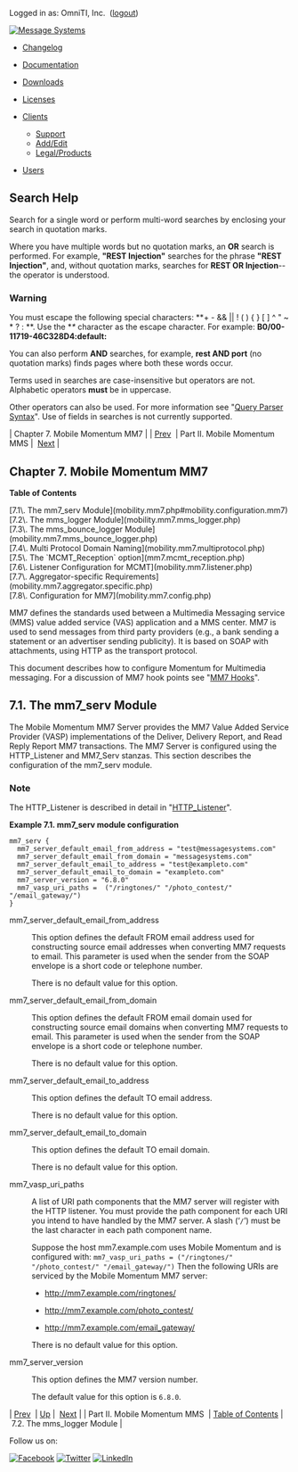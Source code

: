 Logged in as: OmniTI, Inc.  ([logout](https://support.messagesystems.com/logout.php))

[![Message Systems](https://support.messagesystems.com/images/ms-white205.png)](https://support.messagesystems.com/start.php) 

*   [Changelog](https://support.messagesystems.com/start.php?show=changelog)
*   [Documentation](https://support.messagesystems.com/docs/)
*   [Downloads](https://support.messagesystems.com/start.php)

*   [Licenses](https://support.messagesystems.com/license_summary.php)
*   <a href="">Clients</a>
    *   [Support](https://support.messagesystems.com/cs.php)
    *   [Add/Edit](https://support.messagesystems.com/edit_client.php)
    *   [Legal/Products](https://support.messagesystems.com/edit_products.php)
*   [Users](https://support.messagesystems.com/edit_customer.php)

## Search Help

Search for a single word or perform multi-word searches by enclosing your search in quotation marks.

Where you have multiple words but no quotation marks, an **OR** search is performed. For example, **"REST Injection"** searches for the phrase **"REST Injection"**, and, without quotation marks, searches for **REST OR Injection**--the operator is understood.

### Warning

You must escape the following special characters: **+ - && || ! ( ) { } [ ] ^ " ~ * ? : \**. Use the **\** character as the escape character. For example: **B0/00-11719-46C328D4\:default\:**

You can also perform **AND** searches, for example, **rest AND port** (no quotation marks) finds pages where both these words occur.

Terms used in searches are case-insensitive but operators are not. Alphabetic operators **must** be in uppercase.

Other operators can also be used. For more information see "[Query Parser Syntax](https://lucene.apache.org/core/old_versioned_docs/versions/3_0_0/queryparsersyntax.html)". Use of fields in searches is not currently supported.

| Chapter 7. Mobile Momentum MM7 |
| [Prev](p.mm7.php)  | Part II. Mobile Momentum MMS |  [Next](mobility.mm7.mms_logger.php) |

## Chapter 7. Mobile Momentum MM7

**Table of Contents**

<dl class="toc">

<dt>[7.1\. The mm7_serv Module](mobility.mm7.php#mobility.configuration.mm7)</dt>

<dt>[7.2\. The mms_logger Module](mobility.mm7.mms_logger.php)</dt>

<dt>[7.3\. The mms_bounce_logger Module](mobility.mm7.mms_bounce_logger.php)</dt>

<dt>[7.4\. Multi Protocol Domain Naming](mobility.mm7.multiprotocol.php)</dt>

<dt>[7.5\. The `MCMT_Reception` option](mm7.mcmt_reception.php)</dt>

<dt>[7.6\. Listener Configuration for MCMT](mobility.mm7.listener.php)</dt>

<dt>[7.7\. Aggregator-specific Requirements](mobility.mm7.aggregator.specific.php)</dt>

<dt>[7.8\. Configuration for MM7](mobility.mm7.config.php)</dt>

</dl>

MM7 defines the standards used between a Multimedia Messaging service (MMS) value added service (VAS) application and a MMS center. MM7 is used to send messages from third party providers (e.g., a bank sending a statement or an advertiser sending publicity). It is based on SOAP with attachments, using HTTP as the transport protocol.

This document describes how to configure Momentum for Multimedia messaging. For a discussion of MM7 hook points see "[MM7 Hooks](https://support.messagesystems.com/docs/web-mob-dev/p.mm7.php)".

## 7.1. The mm7_serv Module

The Mobile Momentum MM7 Server provides the MM7 Value Added Service Provider (VASP) implementations of the Deliver, Delivery Report, and Read Reply Report MM7 transactions. The MM7 Server is configured using the HTTP_Listener and MM7_Serv stanzas. This section describes the configuration of the mm7_serv module.

### Note

The HTTP_Listener is described in detail in "[HTTP_Listener](https://support.messagesystems.com/docs/web-rest-injector/rest.http_listener.php)".

<a name="idp973120"></a>

**Example 7.1. mm7_serv module configuration**

```
mm7_serv {
  mm7_server_default_email_from_address = "test@messagesystems.com"
  mm7_server_default_email_from_domain = "messagesystems.com"
  mm7_server_default_email_to_address = "test@exampleto.com"
  mm7_server_default_email_to_domain = "exampleto.com"
  mm7_server_version = "6.8.0"
  mm7_vasp_uri_paths =  ("/ringtones/" "/photo_contest/" "/email_gateway/")
}
```

<dl class="variablelist">

<dt>mm7_server_default_email_from_address</dt>

<dd>

This option defines the default FROM email address used for constructing source email addresses when converting MM7 requests to email. This parameter is used when the sender from the SOAP envelope is a short code or telephone number.

There is no default value for this option.

</dd>

<dt>mm7_server_default_email_from_domain</dt>

<dd>

This option defines the default FROM email domain used for constructing source email domains when converting MM7 requests to email. This parameter is used when the sender from the SOAP envelope is a short code or telephone number.

There is no default value for this option.

</dd>

<dt>mm7_server_default_email_to_address</dt>

<dd>

This option defines the default TO email address.

There is no default value for this option.

</dd>

<dt>mm7_server_default_email_to_domain</dt>

<dd>

This option defines the default TO email domain.

There is no default value for this option.

</dd>

<dt>mm7_vasp_uri_paths</dt>

<dd>

A list of URI path components that the MM7 server will register with the HTTP listener. You must provide the path component for each URI you intend to have handled by the MM7 server. A slash (‘`/`’) must be the last character in each path component name.

Suppose the host mm7.example.com uses Mobile Momentum and is configured with: `mm7_vasp_uri_paths = ("/ringtones/" "/photo_contest/" "/email_gateway/")` Then the following URIs are serviced by the Mobile Momentum MM7 server:

*   http://mm7.example.com/ringtones/

*   http://mm7.example.com/photo_contest/

*   http://mm7.example.com/email_gateway/

There is no default value for this option.

</dd>

<dt>mm7_server_version</dt>

<dd>

This option defines the MM7 version number.

The default value for this option is `6.8.0`.

</dd>

</dl>

| [Prev](p.mm7.php)  | [Up](p.mm7.php) |  [Next](mobility.mm7.mms_logger.php) |
| Part II. Mobile Momentum MMS  | [Table of Contents](index.php) |  7.2. The mms_logger Module |

Follow us on:

[![Facebook](https://support.messagesystems.com/images/icon-facebook.png)](http://www.facebook.com/messagesystems) [![Twitter](https://support.messagesystems.com/images/icon-twitter.png)](http://twitter.com/#!/MessageSystems) [![LinkedIn](https://support.messagesystems.com/images/icon-linkedin.png)](http://www.linkedin.com/company/message-systems)
